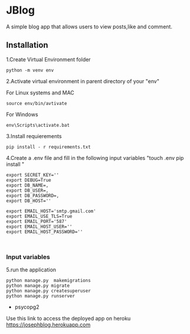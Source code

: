 # JBlog
A simple blog app that allows users to view posts,like  and comment.


## Installation
1.Create Virtual Environment folder

```
python -m venv env
```

2.Activate virtual environment in parent directory of your "env"

For Linux systems and MAC

```
source env/bin/avtivate
```

For Windows

```
env\Scripts\activate.bat
```

3.Install requierements
```
pip install - r requirements.txt
```

4.Create a .env file and fill in  the following input variables
"touch .env
pip install 
"
```
export SECRET_KEY=''
export DEBUG=True
export DB_NAME=,
export DB_USER=,
export DB_PASSWORD=,
export DB_HOST=''

export EMAIL_HOST='smtp.gmail.com'
export EMAIL_USE_TLS=True
export EMAIL_PORT='587'
export EMAIL_HOST_USER=''
export EMAIL_HOST_PASSWORD=''



``` 

### Input variables

5.run the application
```
python manage.py  makemigrations
python manage.py migrate
python manage.py createsuperuser 
python manage.py runserver
```
* psycopg2

Use this link to access the deployed app on heroku
https://josephblog.herokuapp.com
